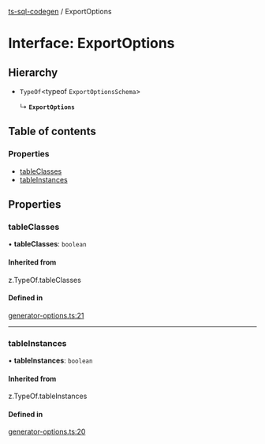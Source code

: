 [ts-sql-codegen](../README.md) / ExportOptions

# Interface: ExportOptions

## Hierarchy

- `TypeOf`<typeof `ExportOptionsSchema`\>

  ↳ **`ExportOptions`**

## Table of contents

### Properties

- [tableClasses](ExportOptions.md#tableclasses)
- [tableInstances](ExportOptions.md#tableinstances)

## Properties

### tableClasses

• **tableClasses**: `boolean`

#### Inherited from

z.TypeOf.tableClasses

#### Defined in

[generator-options.ts:21](https://github.com/lorefnon/ts-sql-codegen/blob/f52c780/src/generator-options.ts#L21)

___

### tableInstances

• **tableInstances**: `boolean`

#### Inherited from

z.TypeOf.tableInstances

#### Defined in

[generator-options.ts:20](https://github.com/lorefnon/ts-sql-codegen/blob/f52c780/src/generator-options.ts#L20)
